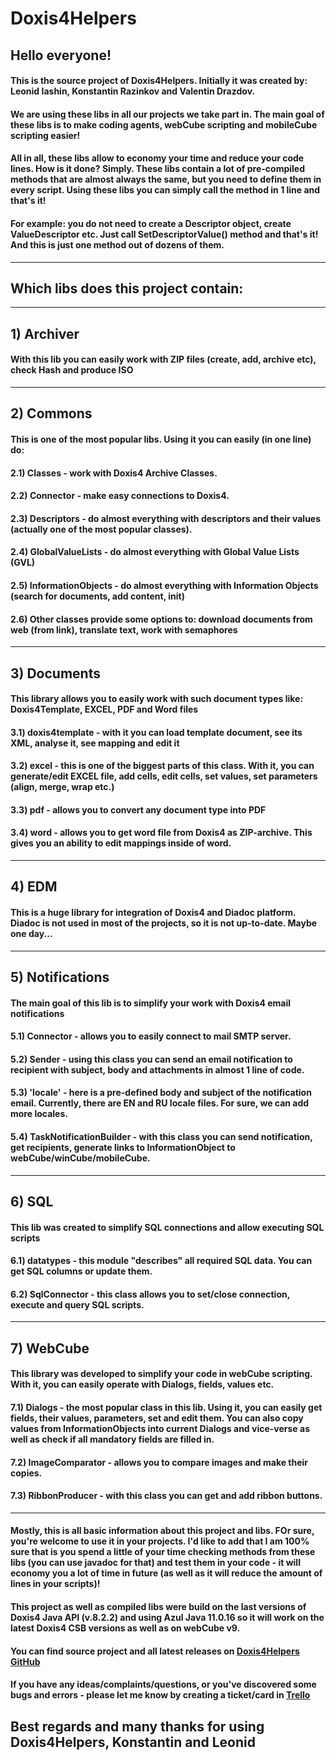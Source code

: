 # Doxis4Helpers
## Hello everyone!
#### This is the source project of Doxis4Helpers. Initially it was created by: Leonid Iashin, Konstantin Razinkov and Valentin Drazdov.
#### We are using these libs in all our projects we take part in. The main goal of these libs is to make coding agents, webCube scripting and mobileCube scripting easier!
#### All in all, these libs allow to economy your time and reduce your code lines. How is it done? Simply. These libs contain a lot of pre-compiled methods that are almost always the same, but you need to define them in every script. Using these libs you can simply call the method in 1 line and that's it!
#### For example: you do not need to create a Descriptor object, create ValueDescriptor etc. Just call SetDescriptorValue() method and that's it! And this is just one method out of dozens of them.
***
## Which libs does this project contain:
***
## 1) Archiver
#### With this lib you can easily work with ZIP files (create, add, archive etc), check Hash and produce ISO
***
## 2) Commons
#### This is one of the most popular libs. Using it you can easily (in one line) do: 
#### 2.1) Classes - work with Doxis4 Archive Classes. 
#### 2.2) Connector - make easy connections to Doxis4.
#### 2.3) Descriptors - do almost everything with descriptors and their values (actually one of the most popular classes).
#### 2.4) GlobalValueLists - do almost everything with Global Value Lists (GVL)
#### 2.5) InformationObjects - do almost everything with Information Objects (search for documents, add content, init)
#### 2.6) Other classes provide some options to: download documents from web (from link), translate text, work with semaphores
***
## 3) Documents
#### This library allows you to easily work with such document types like: Doxis4Template, EXCEL, PDF and Word files
#### 3.1) doxis4template - with it you can load template document, see its XML, analyse it, see mapping and edit it
#### 3.2) excel - this is one of the biggest parts of this class. With it, you can generate/edit EXCEL file, add cells, edit cells, set values, set parameters (align, merge, wrap etc.)
#### 3.3) pdf - allows you to convert any document type into PDF
#### 3.4) word - allows you to get word file from Doxis4 as ZIP-archive. This gives you an ability to edit mappings inside of word.
***
## 4) EDM
#### This is a huge library for integration of Doxis4 and Diadoc platform. Diadoc is not used in most of the projects, so it is not up-to-date. Maybe one day...
***
## 5) Notifications
#### The main goal of this lib is to simplify your work with Doxis4 email notifications
#### 5.1) Connector - allows you to easily connect to mail SMTP server.
#### 5.2) Sender - using this class you can send an email notification to recipient with subject, body and attachments in almost 1 line of code.
#### 5.3) 'locale' - here is a pre-defined body and subject of the notification email. Currently, there are EN and RU locale files. For sure, we can add more locales.
#### 5.4) TaskNotificationBuilder - with this class you can send notification, get recipients, generate links to InformationObject to webCube/winCube/mobileCube.
***
## 6) SQL
#### This lib was created to simplify SQL connections and allow executing SQL scripts
#### 6.1) datatypes - this module "describes" all required SQL data. You can get SQL columns or update them.
#### 6.2) SqlConnector - this class allows you to set/close connection, execute and query SQL scripts.
***
## 7) WebCube
#### This library was developed to simplify your code in webCube scripting. With it, you can easily operate with Dialogs, fields, values etc. 
#### 7.1) Dialogs - the most popular class in this lib. Using it, you can easily get fields, their values, parameters, set and edit them. You can also copy values from InformationObjects into current Dialogs and vice-verse as well as check if all mandatory fields are filled in.
#### 7.2) ImageComparator - allows you to compare images and make their copies.
#### 7.3) RibbonProducer - with this class you can get and add ribbon buttons.
***
#### Mostly, this is all basic information about this project and libs. FOr sure, you're welcome to use it in your projects. I'd like to add that I am 100% sure that is you spend a little of your time checking methods from these libs (you can use javadoc for that) and test them in your code - it will economy you a lot of time in future (as well as it will reduce the amount of lines in your scripts)!
#### This project as well as compiled libs were build on the last versions of Doxis4 Java API (v.8.2.2) and using Azul Java 11.0.16 so it will work on the latest Doxis4 CSB versions as well as on webCube v9.
#### You can find source project and all latest releases on [Doxis4Helpers GitHub](https://github.com/KonstantinRazinkov/Doxis4Helpers)
#### If you have any ideas/complaints/questions, or you've discovered some bugs and errors - please let me know by creating a ticket/card in [Trello](https://trello.com/invite/b/rEeQdkYV/6bc336eb6e93beb6903db72a445dc8b1/doxis4helpers)
## Best regards and many thanks for using Doxis4Helpers, Konstantin and Leonid